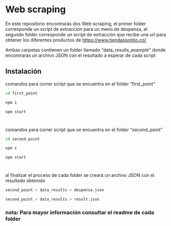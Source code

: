 # Web scraping

En este repositorio encontrarás dos Web scraping, el primer folder corresponde un script de extracción para un menú de despensa, el segundo folder corresponde un script de extracción que recibe una url para obtener los diferentes productos de https://www.tiendasjumbo.co/

Ambas carpetas contienen un folder llamado "data_results_example" donde encontrarás un archivo JSON con el resultado a esperar de cada script

## Instalación

comandos para correr script que se encuentra en el folder “first_point”


```bash
cd first_point

npm i

npm start
```

#

comandos para correr script que se encuentra en el folder “second_point”


```bash
cd second_point

npm i

npm start
```
#
al finalizar el proceso de cada folder se creará un archivo JSON con el resultado obtenido

```bash
second_point > data_results > despensa.json

second_point > data_results > result.json
```

### nota: Para mayor información consultar el readme de cada folder